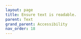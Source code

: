 ```yaml
---
layout: page
title: Ensure text is readable. 
parent: Text
grand_parent: Accessibility
nav_order: 18
---
```

